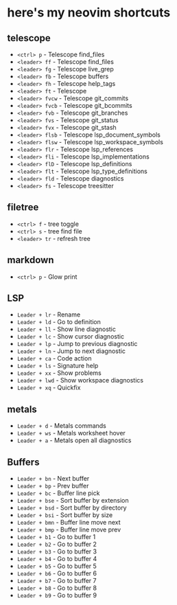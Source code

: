 # here's my neovim shortcuts

## telescope
- `<ctrl> p`      - Telescope find_files
- `<leader> ff`   - Telescope find_files
- `<leader> fg`   - Telescope live_grep
- `<leader> fb`   - Telescope buffers
- `<leader> fh`   - Telescope help_tags
- `<leader> ft`   - Telescope
- `<leader> fvcw` - Telescope git_commits
- `<leader> fvcb` - Telescope git_bcommits
- `<leader> fvb`  - Telescope git_branches
- `<leader> fvs`  - Telescope git_status
- `<leader> fvx`  - Telescope git_stash
- `<leader> flsb` - Telescope lsp_document_symbols
- `<leader> flsw` - Telescope lsp_workspace_symbols
- `<leader> flr`  - Telescope lsp_references
- `<leader> fli`  - Telescope lsp_implementations
- `<leader> flD`  - Telescope lsp_definitions
- `<leader> flt`  - Telescope lsp_type_definitions
- `<leader> fld`  - Telescope diagnostics
- `<leader> fs`   - Telescope treesitter

## filetree
- `<ctrl> f` - tree toggle
- `<ctrl> s` - tree find file
- `<leader> tr` - refresh tree

## markdown
- `<ctrl> p` - Glow print


## LSP
 - `Leader + lr`  - Rename
 - `Leader + ld`  - Go to definition
 - `Leader + ll`  - Show line diagnostic
 - `Leader + lc`  - Show cursor diagnostic
 - `Leader + lp`  - Jump to previous diagnostic
 - `Leader + ln`  - Jump to next diagnostic
 - `Leader + ca`  - Code action
 - `Leader + ls`  - Signature help
 - `Leader + xx`  - Show problems
 - `Leader + lwd` - Show workspace diagnostics
 - `Leader + xq`  - Quickfix

 ## metals
 - `Leader + d`  - Metals commands
 - `Leader + ws` - Metals worksheet hover
 - `Leader + a`  - Metals open all diagnostics


## Buffers
 - `Leader + bn`     - Next buffer
 - `Leader + bp`     - Prev buffer
 - `Leader + bc`     - Buffer line pick
 - `Leader + bse`    - Sort buffer by extension
 - `Leader + bsd`    - Sort buffer by directory
 - `Leader + bsi`    - Sort buffer by size
 - `Leader + bmn`    - Buffer line move next
 - `Leader + bmp`    - Buffer line move prev
 - `Leader + b1`     - Go to buffer 1
 - `Leader + b2`     - Go to buffer 2
 - `Leader + b3`     - Go to buffer 3
 - `Leader + b4`     - Go to buffer 4
 - `Leader + b5`     - Go to buffer 5
 - `Leader + b6`     - Go to buffer 6
 - `Leader + b7`     - Go to buffer 7
 - `Leader + b8`     - Go to buffer 8
 - `Leader + b9`     - Go to buffer 9
